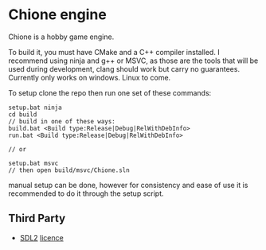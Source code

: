 # Chione engine

Chione is a hobby game engine.

To build it, you must have CMake and a C++ compiler installed. I recommend using ninja and g++ or MSVC, as those are the tools that will be used during development, clang should work but carry no guarantees. Currently only works on windows. Linux to come.

To setup clone the repo then run one set of these commands: 
```
setup.bat ninja
cd build
// build in one of these ways:
build.bat <Build type:Release|Debug|RelWithDebInfo>
run.bat <Build type:Release|Debug|RelWithDebInfo>

// or

setup.bat msvc
// then open build/msvc/Chione.sln
```

manual setup can be done, however for consistency and ease of use it is recommended to do it through the setup script.

## Third Party
- [SDL2](https://www.libsdl.org/) [licence](https://www.libsdl.org/license.php)